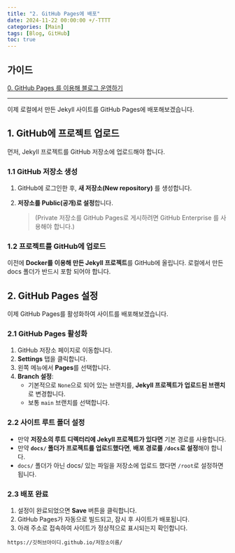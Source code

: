 ```yaml
---
title: "2. GitHub Pages에 배포"
date: 2024-11-22 00:00:00 +/-TTTT
categories: [Main]
tags: [Blog, GitHub]
toc: true
---
```


## 가이드

[0. GitHub Pages 를 이용해 블로그 운영하기](../github-pages-blog-00)

---

이제 로컬에서 만든 Jekyll 사이트를 GitHub Pages에 배포해보겠습니다.

## 1. GitHub에 프로젝트 업로드

먼저, Jekyll 프로젝트를 GitHub 저장소에 업로드해야 합니다.

### 1.1 GitHub 저장소 생성

1. GitHub에 로그인한 후, **새 저장소(New repository)** 를 생성합니다.
2. **저장소를 Public(공개)로 설정**합니다.
    
    > (Private 저장소를 GitHub Pages로 게시하려면 GitHub Enterprise 를 사용해야 합니다.)
    

### 1.2 프로젝트를 GitHub에 업로드

이전에 **Docker를 이용해 만든 Jekyll 프로젝트**를 GitHub에 올립니다. 로컬에서 만든 docs 폴더가 반드시 포함 되어야 합니다.

## 2. GitHub Pages 설정

이제 GitHub Pages를 활성화하여 사이트를 배포해보겠습니다.

### 2.1 GitHub Pages 활성화

1. GitHub 저장소 페이지로 이동합니다.
2. **Settings** 탭을 클릭합니다.
3. 왼쪽 메뉴에서 **Pages**를 선택합니다.
4. **Branch 설정**:
    - 기본적으로 `None`으로 되어 있는 브랜치를, **Jekyll 프로젝트가 업로드된 브랜치**로 변경합니다.
    - 보통 `main` 브랜치를 선택합니다.

### 2.2 사이트 루트 폴더 설정

- 만약 **저장소의 루트 디렉터리에 Jekyll 프로젝트가 있다면** 기본 경로를 사용합니다.
- 만약 **`docs/` 폴더가 프로젝트를 업로드했다면**, **배포 경로를 `/docs`로 설정**해야 합니다.
- `docs/` 폴더가 아닌 docs/ 있는 파일을 저장소에 업로드 했다면 `/root`로 설정하면 됩니다.

### 2.3 배포 완료

1. 설정이 완료되었으면 **Save** 버튼을 클릭합니다.
2. GitHub Pages가 자동으로 빌드되고, 잠시 후 사이트가 배포됩니다.
3. 아래 주소로 접속하여 사이트가 정상적으로 표시되는지 확인합니다.

```
https://깃허브아이디.github.io/저장소이름/
```
